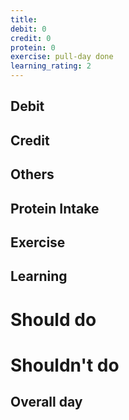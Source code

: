 ```yaml
---
title: 
debit: 0 
credit: 0
protein: 0 
exercise: pull-day done
learning_rating: 2
---
```


## Debit 

## Credit  

## Others 

## Protein Intake

## Exercise 

## Learning
# Should do
# Shouldn't do
## Overall day







